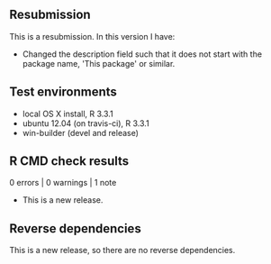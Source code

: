 ## Resubmission
This is a resubmission. In this version I have:

* Changed the description field such that it does not start with the package name, 'This package' or similar.

## Test environments
* local OS X install, R 3.3.1
* ubuntu 12.04 (on travis-ci), R 3.3.1
* win-builder (devel and release)

## R CMD check results

0 errors | 0 warnings | 1 note

* This is a new release.

## Reverse dependencies

This is a new release, so there are no reverse dependencies.


